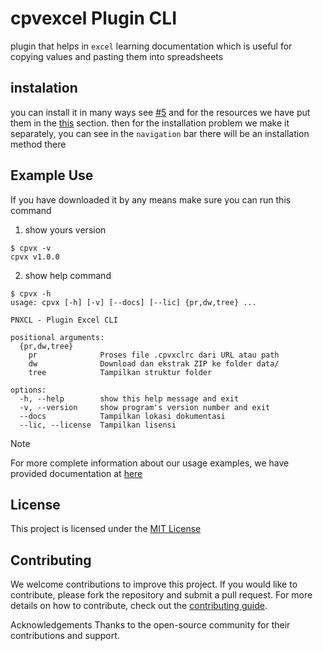 # cpvexcel Plugin CLI

plugin that helps in `excel` learning documentation which is useful for copying values ​​and pasting them into spreadsheets

## instalation

you can install it in many ways see [#5](https://github.com/pineplugins/cpvexcel/issues/5) and for the resources we have put them in the [this](./CHANGELOG.md) section.
then for the installation problem we make it separately, you can see in the `navigation` bar there will be an installation method there

## Example Use
If you have downloaded it by any means make sure you can run this command

1. show yours version
```term
$ cpvx -v
cpvx v1.0.0
```

2. show help command

```term
$ cpvx -h
usage: cpvx [-h] [-v] [--docs] [--lic] {pr,dw,tree} ...

PNXCL - Plugin Excel CLI

positional arguments:
  {pr,dw,tree}
    pr              Proses file .cpvxclrc dari URL atau path
    dw              Download dan ekstrak ZIP ke folder data/
    tree            Tampilkan struktur folder

options:
  -h, --help        show this help message and exit
  -v, --version     show program's version number and exit
  --docs            Tampilkan lokasi dokumentasi
  --lic, --license  Tampilkan lisensi
```

> [!NOTE]
> For more complete information about our usage examples, we have provided documentation at [here](/_usage.md)

## License
This project is licensed under the [MIT License](./LICENSE.md)

## Contributing

We welcome contributions to improve this project. If you would like to contribute, please fork the repository and submit a pull request. For more details on how to contribute, check out the [contributing guide]().

Acknowledgements
Thanks to the open-source community for their contributions and support.